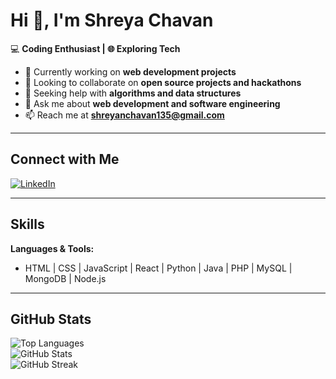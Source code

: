 # Hi 👋, I'm Shreya Chavan  
💻 **Coding Enthusiast | 🌐 Exploring Tech**  

- 🔭 Currently working on **web development projects**  
- 👯 Looking to collaborate on **open source projects and hackathons**  
- 🤝 Seeking help with **algorithms and data structures**  
- 💬 Ask me about **web development and software engineering**  
- 📫 Reach me at **shreyanchavan135@gmail.com**  

---

## Connect with Me  
[![LinkedIn](https://img.shields.io/badge/LinkedIn-Connect-blue?style=flat&logo=linkedin)](https://linkedin.com/in/shreya-chavan)  

---

## Skills  
**Languages & Tools:**  
- HTML | CSS | JavaScript | React | Python | Java | PHP | MySQL | MongoDB | Node.js  

---

## GitHub Stats  
![Top Languages](https://github-readme-stats.vercel.app/api/top-langs/?username=ShreyaaNChavan&layout=compact&theme=default)  
![GitHub Stats](https://github-readme-stats.vercel.app/api?username=ShreyaaNChavan&show_icons=true&theme=default)  
![GitHub Streak](https://github-readme-streak-stats.herokuapp.com/?user=ShreyaaNChavan&theme=default)  
